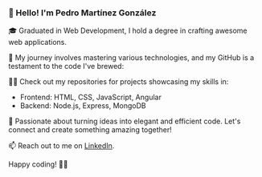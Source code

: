 ### 👋 Hello! I'm Pedro Martínez González

🎓 Graduated in Web Development, I hold a degree in crafting awesome web applications. 

🚀 My journey involves mastering various technologies, and my GitHub is a testament to the code I've brewed:

👨‍💻 Check out my repositories for projects showcasing my skills in:
   - Frontend: HTML, CSS, JavaScript, Angular
   - Backend: Node.js, Express, MongoDB

🌟 Passionate about turning ideas into elegant and efficient code. Let's connect and create something amazing together! 

📫 Reach out to me on [LinkedIn](https://www.linkedin.com/in/pedromargonz/).

Happy coding! 🚀✨
